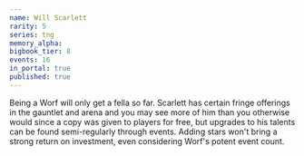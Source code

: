 ```yaml
---
name: Will Scarlett
rarity: 5
series: tng
memory_alpha:
bigbook_tier: 8
events: 16
in_portal: true
published: true
---
```


Being a Worf will only get a fella so far. Scarlett has certain fringe offerings in the gauntlet and arena and you may see more of him than you otherwise would since a copy was given to players for free, but upgrades to his talents can be found semi-regularly through events. Adding stars won't bring a strong return on investment, even considering Worf's potent event count.
